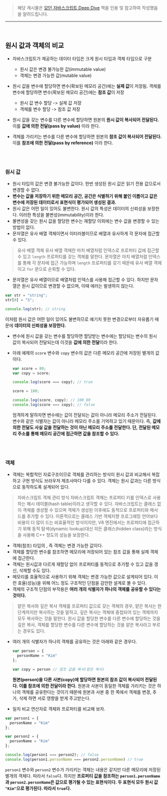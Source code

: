 > 해당 게시물은 [모던 자바스크립트 Deep Dive](https://wikibook.co.kr/mjs/) 책을 인용 및 참고하여 작성했음을 알려드립니다.

---

<br>

## 원시 값과 객체의 비교

- 자바스크립트가 제공하는 데이터 타입은 크게 원시 타입과 객체 타입으로 구분

  - 원시 값은 변경 불가능한 값(immutable value)
  - 객체는 변경 가능한 값(mutable value)

- 원시 값을 변수에 할당하면 변수(확보된 메모리 공간)에는 **실제 값**이 저장됨. 객체를 변수에 할당하면 변수(확보된 메모리 공간)에는 **참조 값**이 저장

  - 원시 값 변수 할당 -> 실제 값 저장
  - 객체를 변수 할당 -> 참조 값 저장

- 원시 값을 갖는 변수를 다른 변수에 할당하면 원본의 **원시 값이 복사되어 전달된다.** 이를 **값에 의한 전달(pass by value)** 이라 한다.
- 객체를 가리키는 변수를 다른 변수에 할당하면 원본의 **참조 값이 복사되어 전달된다.** 이를 **참조에 의한 전달(pass by reference)** 이라 한다.

<br><br>

### 원시 값

- 원시 타입의 값은 변경 불가능한 값이다. 한번 생성된 원시 값은 읽기 전용 값으로서 변경할 수 없다.
- **변수는 값을 저장하기 위한 메모리 공간, 공간은 식별하기 위해 붙인 이름이고 값은 변수에 저장된 데이터로서 표현식이 평가되어 생성된 결과.**
- 원시 값은 어떤 일이 있어도 불변한다. 원시 값의 특성은 데이터의 신뢰성을 보장한다. 이러한 특성을 불변성(immutability)이라 한다.
- 불변성을 갖는 원시 값을 할당한 변수는 재할당 이외에는 변수 값을 변경할 수 있는 방법이 없다.
- 문자열은 유사 배열 객체이면서 이터러블이므로 배열과 유사하게 각 문자에 접근할 수 있다.

> 유사 배열 객체
> 유사 배열 객체란 마치 배열처럼 인덱스로 프로퍼티 값에 접근할 수 있고 `length` 프로퍼티를 갖는 객체를 말한다. 문자열은 마치 배열처럼 인덱스를 통해 각 문자에 접근 가능하며 `length` 프로퍼티를 갖기 때문에 유사 배열 객체이고 `for` 문으로 순회할 수 있다.

- 문자열은 유사 배열이므로 배열처럼 인덱스를 사용해 접근할 수 있다.
  하지만 문자열은 원시 값이므로 변경할 수 없으며, 이때 에러는 발생하지 않는다.

```js
var str = "string";
str[0] = "S";

console.log(str); // string
```

이처럼 원시 값은 어떤 일이 있어도 불변하므로 예기치 못한 변경으로부터 자유롭기 때문에 **데이터의 신뢰성을 보장한다.**

- 변수에 원시 값을 갖는 변수를 할당하면 할당받는 변수에는 할당되는 변수의 원시 값이 복사되어 전달되는데 이것을 **값에 의한 전달**이라 한다.

- 아래 예제의 `score` 변수와 `copy` 변수의 값은 다른 메모리 공간에 저장된 별개의 값이다.

  ```js
  var score = 80;
  var copy = score;

  console.log(score === copy); // true

  score = 100;

  console.log(score, copy); // 100 80
  console.log(score === copy); // false
  ```

  엄격하게 말하자면 변수에는 값이 전달되는 겂이 아니라 메모리 주소가 전달된다. 변수와 같은 식별자는 값이 아니라 메모리 주소를 기억하고 있기 때문이다.
  즉, **값에 의한 전달도 사실 값을 전달하는 것이 아닌 메모리 주소를 전달한다. 단, 전달된 메모리 주소를 통해 메모리 공간에 접근하면 값을 참조할 수 있다.**

  <br><br>

### 객체

- 객체는 복합적인 자료구조이므로 객체를 관리하는 방식이 원시 값과 비교해서 복잡하고 구현 방식도 브라우저 제조사마다 다를 수 있다. 객체는 원시 값과는 다른 방식으로 동작하도록 설계되어 있다.

> 자바스크립트 객체 관리 방식
> 자바스크립트 객체는 프로퍼티 키를 인덱스로 사용하는 해시 테이블(hash table)이라고 생각할 수 있다. 자바스크립트는 클래스 없이 객체를 생성할 수 있으며 객체가 생성된 이후에도 동적으로 프로퍼티와 메서드를 추가할 수 있다. 이론적으로는 클래스 기반 객체지향 프로그래밍 언어보다 비용이 더 많이 드는 비효율적인 방식이지만, V8 엔진에서는 프로퍼티에 접근하기 위해 동적 탐색(dynamic lookup)대신 히든 클래스(hidden class)라는 방식을 사용해 C++ 정도의 성능을 보장한다.

- 객체(참조) 타입의 , 즉 객체는 변경 가능한 값이다.
- 객체를 할당한 변수를 참조하면 메모리에 저장되어 있는 참조 값을 통해 실제 객체에 접근한다.
- 객체는 원시값과 다르게 재할당 없이 프로퍼티를 동적으로 추가할 수 있고 값을 갱신, 삭제할 수도 있다.
- 메모리를 효율적으로 사용하기 위해 객체는 변경 가능한 값으로 설계되어 있다. 이런 효율(성능)을 위해 어느 정도 구조적인 단점을 감안한 설계로 볼 수 있다.
- 객체의 구조적 단점의 부작용은 **여러 개의 식별자가 하나의 객체를 공유할 수 있다는 것이다.**

> 얕은 복사와 깊은 복사
> 객체를 프로퍼티 값으로 갖는 객체의 경우, 얕은 복사는 한 단계까지만 복사하는 것을 말하고, 깊은 복사는 객체에 중첩되어 있는 객체까지 모두 복사하는 것을 말한다. 원시 값을 할당한 변수를 다른 변수에 할당하는 것을 깊은 복사, 객체를 할당한 변수를 다른 변수에 할당하는 것을 얕은 복사라고 부르는 경우도 있다.

- 여러 개의 식별자가 하나의 객체를 공유하는 것은 아래와 같은 경우다.

  ```js
  var person = {
    personName = "Kim"
  };

  var copy = person // 참조 값을 복사(얕은 복사)
  ```

  **원본(person)을 다른 사본(copy)에 할당하면 원본의 참조 값이 복사되어 전달된다. 이를 참조에 의한 전달이라 한다.**
  원본과 사본이 동일한 객체를 가리키는 것은 하나의 객체를 공유한다는 것이기 때문에 원본과 사본 중 한 쪽에서 객체를 변경, 추가, 삭제 하면 서로 영향을 받게 주고받는다.

- 일치 비교 연산자로 객체와 프로퍼티를 비교해 보자.

```js
var person1 = {
  personName = "Kim"
};

var person2 = {
  personName = "Kim"
};

console.log(person1 === person2); // false
console.log(person1.personName === person2.personName) // true
```

`person1` 변수와 `person2` 변수가 가리키는 객체는 내용은 같지만 다른 메모리에 저장된 별개의 객체다. 따라서 `false`다. 하지만 **프로퍼티 값을 참조하는 `person1.personName`과 `person2.personName`은 값으로 평가될 수 있는 표현식이다. 두 표현식 모두 원시 값 `"Kim"`으로 평가된다. 따라서 `true`다.**
